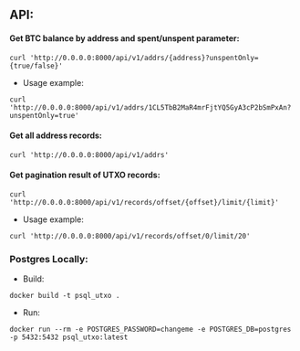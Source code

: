 ## API:
#### Get BTC balance by address and spent/unspent parameter:
```
curl 'http://0.0.0.0:8000/api/v1/addrs/{address}?unspentOnly={true/false}'
```
* Usage example:
```
curl 'http://0.0.0.0:8000/api/v1/addrs/1CL5TbB2MaR4mrFjtYQ5GyA3cP2bSmPxAn?unspentOnly=true'
```

#### Get all address records:
```
curl 'http://0.0.0.0:8000/api/v1/addrs'
```

#### Get pagination result of UTXO records:
```
curl 'http://0.0.0.0:8000/api/v1/records/offset/{offset}/limit/{limit}'
```
* Usage example:
```
curl 'http://0.0.0.0:8000/api/v1/records/offset/0/limit/20'
```

### Postgres Locally:
* Build:
```
docker build -t psql_utxo .
```
* Run:
```
docker run --rm -e POSTGRES_PASSWORD=changeme -e POSTGRES_DB=postgres -p 5432:5432 psql_utxo:latest
```